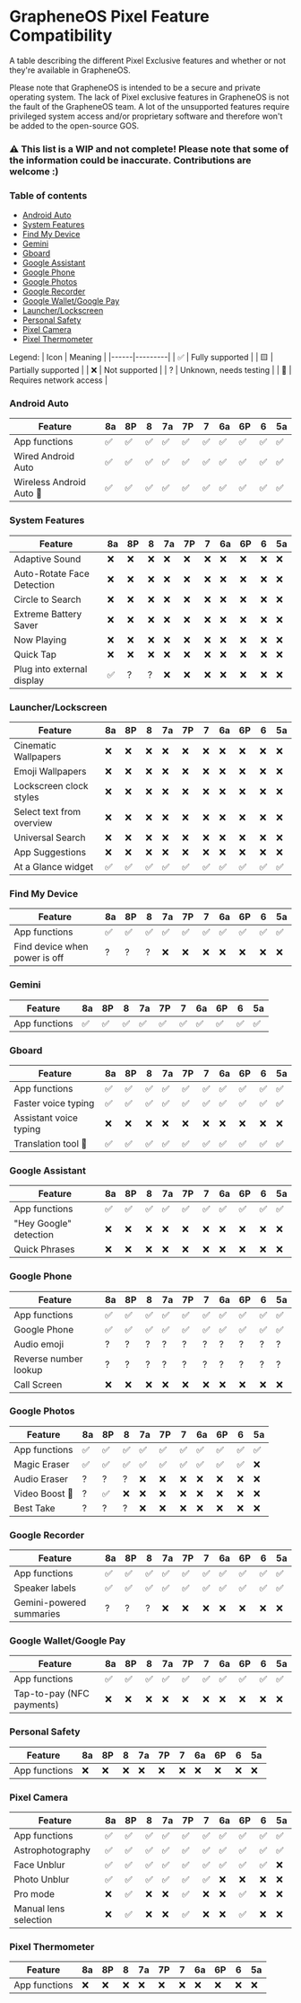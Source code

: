 # GrapheneOS Pixel Feature Compatibility
A table describing the different Pixel Exclusive features and whether or not they're available in GrapheneOS.

Please note that GrapheneOS is intended to be a secure and private operating system. The lack of Pixel exclusive features in GrapheneOS is not the fault of the GrapheneOS team. A lot of the unsupported features require privileged system access and/or proprietary software and therefore won't be added to the open-source GOS.

### ⚠️ This list is a WIP and not complete! Please note that some of the information could be inaccurate. Contributions are welcome :)

### Table of contents
* [Android Auto](#android-auto)
* [System Features](#system-features)
* [Find My Device](#find-my-device)
* [Gemini](#gemini)
* [Gboard](#gboard)
* [Google Assistant](#google-assistant)
* [Google Phone](#google-phone)
* [Google Photos](#google-photos)
* [Google Recorder](#google-recorder)
* [Google Wallet/Google Pay](#google-walletgoogle-pay)
* [Launcher/Lockscreen](#launcherlockscreen)
* [Personal Safety](#personal-safety)
* [Pixel Camera](#pixel-camera)
* [Pixel Thermometer](#pixel-thermometer)

Legend: 
| Icon | Meaning |
|------|---------|
|   ✅   |    Fully supported     |
|   🟨   |     Partially supported    |
|   ❌   |      Not supported   |
|   ?     |      Unknown, needs testing   |
|   🛜     |      Requires network access   |

### Android Auto
| Feature | 8a | 8P | 8 | 7a | 7P | 7 | 6a | 6P | 6 | 5a |
|---------------------|----|-------|---|----|-------|---|----|-------|---|----|
|App functions|✅|✅|✅|✅|✅|✅|✅|✅|✅|✅|✅|
|Wired Android Auto   |✅|✅|✅|✅|✅|✅|✅|✅|✅|✅|
|Wireless Android Auto 🛜|✅|✅|✅|✅|✅|✅|✅|✅|✅|✅|

### System Features
| Feature | 8a | 8P | 8 | 7a | 7P | 7 | 6a | 6P | 6 | 5a |
|---------|----|-------|---|----|-------|---|----|-------|---|----|
|Adaptive Sound|❌|❌|❌|❌|❌|❌|❌|❌|❌|❌|❌|
|Auto-Rotate Face Detection|❌|❌|❌|❌|❌|❌|❌|❌|❌|❌|❌|
|Circle to Search|❌|❌|❌|❌|❌|❌|❌|❌|❌|❌|❌|
|Extreme Battery Saver|❌|❌|❌|❌|❌|❌|❌|❌|❌|❌|❌|
|Now Playing|❌|❌|❌|❌|❌|❌|❌|❌|❌|❌|❌|
|Quick Tap|❌|❌|❌|❌|❌|❌|❌|❌|❌|❌|❌|
|Plug into external display|✅|?|?|❌|❌|❌|❌|❌|❌|❌|❌|

### Launcher/Lockscreen
| Feature | 8a | 8P | 8 | 7a | 7P | 7 | 6a | 6P | 6 | 5a |
|---------|----|-------|---|----|-------|---|----|-------|---|----|
|Cinematic Wallpapers|❌|❌|❌|❌|❌|❌|❌|❌|❌|❌|❌|
|Emoji Wallpapers|❌|❌|❌|❌|❌|❌|❌|❌|❌|❌|❌|
|Lockscreen clock styles|❌|❌|❌|❌|❌|❌|❌|❌|❌|❌|❌|
|Select text from overview|❌|❌|❌|❌|❌|❌|❌|❌|❌|❌|❌|
|Universal Search|❌|❌|❌|❌|❌|❌|❌|❌|❌|❌|❌|
|App Suggestions|❌|❌|❌|❌|❌|❌|❌|❌|❌|❌|❌|
|At a Glance widget|✅|✅|✅|✅|✅|✅|✅|✅|✅|✅|✅|

### Find My Device
| Feature | 8a | 8P | 8 | 7a | 7P | 7 | 6a | 6P | 6 | 5a |
|---------|----|-------|---|----|-------|---|----|-------|---|----|
|App functions|✅|✅|✅|✅|✅|✅|✅|✅|✅|✅|✅|
|Find device when power is off|?|?|?|❌|❌|❌|❌|❌|❌|❌|❌|

### Gemini
| Feature | 8a | 8P | 8 | 7a | 7P | 7 | 6a | 6P | 6 | 5a |
|---------|----|-------|---|----|-------|---|----|-------|---|----|
|App functions|✅|✅|✅|✅|✅|✅|✅|✅|✅|✅|✅|

### Gboard
| Feature | 8a | 8P | 8 | 7a | 7P | 7 | 6a | 6P | 6 | 5a |
|---------|----|-------|---|----|-------|---|----|-------|---|----|
|App functions|✅|✅|✅|✅|✅|✅|✅|✅|✅|✅|✅|
|Faster voice typing|✅|✅|✅|✅|✅|✅|✅|✅|✅|✅|?|
|Assistant voice typing|❌|❌|❌|❌|❌|❌|❌|❌|❌|❌|❌|
|Translation tool 🛜|✅|✅|✅|✅|✅|✅|✅|✅|✅|✅|✅|

### Google Assistant
| Feature | 8a | 8P | 8 | 7a | 7P | 7 | 6a | 6P | 6 | 5a |
|---------|----|-------|---|----|-------|---|----|-------|---|----|
|App functions|✅|✅|✅|✅|✅|✅|✅|✅|✅|✅|✅|
|"Hey Google" detection|❌|❌|❌|❌|❌|❌|❌|❌|❌|❌|❌|
|Quick Phrases|❌|❌|❌|❌|❌|❌|❌|❌|❌|❌|❌|

### Google Phone
| Feature | 8a | 8P | 8 | 7a | 7P | 7 | 6a | 6P | 6 | 5a |
|---------|----|-------|---|----|-------|---|----|-------|---|----|
|App functions|✅|✅|✅|✅|✅|✅|✅|✅|✅|✅|✅|
|Google Phone|✅|✅|✅|✅|✅|✅|✅|✅|✅|✅|✅|
|Audio emoji|?|?|?|?|?|?|?|?|?|?|?|
|Reverse number lookup|?|?|?|?|?|?|?|?|?|?|❌|
|Call Screen|❌|❌|❌|❌|❌|❌|❌|❌|❌|❌|❌|

### Google Photos
| Feature | 8a | 8P | 8 | 7a | 7P | 7 | 6a | 6P | 6 | 5a |
|---------|----|-------|---|----|-------|---|----|-------|---|----|
|App functions|✅|✅|✅|✅|✅|✅|✅|✅|✅|✅|✅|
|Magic Eraser|✅|✅|✅|✅|✅|✅|✅|✅|✅|❌|
|Audio Eraser|?|?|?|❌|❌|❌|❌|❌|❌|❌|
|Video Boost 🛜|?|✅|❌|❌|❌|❌|❌|❌|❌|❌|
|Best Take|?|?|?|❌|❌|❌|❌|❌|❌|❌|

### Google Recorder
| Feature | 8a | 8P | 8 | 7a | 7P | 7 | 6a | 6P | 6 | 5a |
|---------|----|-------|---|----|-------|---|----|-------|---|----|
|App functions|✅|✅|✅|✅|✅|✅|✅|✅|✅|✅|✅|
|Speaker labels|✅|✅|✅|✅|✅|✅|✅|✅|✅|✅|❌|
|Gemini-powered summaries|?|?|?|❌|❌|❌|❌|❌|❌|❌|❌|

### Google Wallet/Google Pay
| Feature | 8a | 8P | 8 | 7a | 7P | 7 | 6a | 6P | 6 | 5a |
|---------|----|-------|---|----|-------|---|----|-------|---|----|
|App functions|✅|✅|✅|✅|✅|✅|✅|✅|✅|✅|✅|
|Tap-to-pay (NFC payments)|❌|❌|❌|❌|❌|❌|❌|❌|❌|❌|❌|

### Personal Safety
| Feature | 8a | 8P | 8 | 7a | 7P | 7 | 6a | 6P | 6 | 5a |
|---------|----|-------|---|----|-------|---|----|-------|---|----|
|App functions|❌|❌|❌|❌|❌|❌|❌|❌|❌|❌|❌|


### Pixel Camera
| Feature | 8a | 8P | 8 | 7a | 7P | 7 | 6a | 6P | 6 | 5a |
|---------|----|-------|---|----|-------|---|----|-------|---|----|
|App functions|✅|✅|✅|✅|✅|✅|✅|✅|✅|✅|✅|
|Astrophotography|✅|✅|✅|✅|✅|✅|✅|✅|✅|✅|✅|
|Face Unblur|✅|✅|✅|✅|✅|✅|✅|✅|✅|❌|
|Photo Unblur|✅|✅|✅|✅|✅|✅|❌|❌|❌|❌|
|Pro mode|❌|✅|❌|❌|✅|❌|❌|✅|❌|❌|
|Manual lens selection|❌|✅|❌|❌|✅|❌|❌|✅|❌|❌|

### Pixel Thermometer
| Feature | 8a | 8P | 8 | 7a | 7P | 7 | 6a | 6P | 6 | 5a |
|---------|----|-------|---|----|-------|---|----|-------|---|----|
|App functions|❌|❌|❌|❌|❌|❌|❌|❌|❌|❌|❌|
